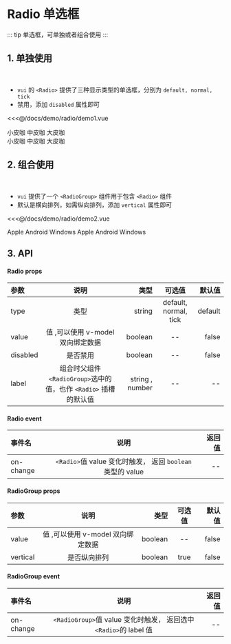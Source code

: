 # Radio 单选框

::: tip
单选框，可单独或者组合使用
:::

## 1. 单独使用

<br>

-   `vui` 的 `<Radio>` 提供了三种显示类型的单选框，分别为 `default, normal, tick`
-   禁用，添加 `disabled` 属性即可

<demo>

<div slot="code">

<<<@/docs/demo/radio/demo1.vue

</div>
<div slot="comp">
  <div>
    <Radio v-model="single1">小皮咖</Radio>
    <Radio v-model="single2" type="normal">中皮咖</Radio>
    <Radio v-model="single3" type="tick">大皮咖</Radio>
  </div>

  <div>
    <Radio v-model="single1" disabled>小皮咖</Radio>
    <Radio v-model="single2" type="normal" disabled>中皮咖</Radio>
    <Radio v-model="single3" type="tick" disabled>大皮咖</Radio>
  </div>
</div>
</demo>

## 2. 组合使用

<br>

-   `vui` 提供了一个 `<RadioGroup>` 组件用于包含 `<Radio>` 组件
-   默认是横向排列，如需纵向排列，添加 `vertical` 属性即可

<demo>

<div slot="code">

<<<@/docs/demo/radio/demo2.vue

</div>
<div slot="comp">
  <div>
    <RadioGroup v-model="phone" size="large">
        <Radio label="apple"><span>Apple</span></Radio>
        <Radio label="android" type="normal"><span>Android</span></Radio>
        <Radio label="windows" type="tick"><span>Windows</span></Radio>
    </RadioGroup>
    <RadioGroup v-model="phone" vertical>
        <Radio label="apple"><span>Apple</span></Radio>
        <Radio label="android" type="normal"><span>Android</span></Radio>
        <Radio label="windows" type="tick"><span>Windows</span></Radio>
    </RadioGroup>
  </div>
</div>
</demo>

## 3. API

#### Radio props

| 参数     |                              说明                               |            类型 |        可选值         |  默认值 |
| :------- | :-------------------------------------------------------------: | --------------: | :-------------------: | ------: |
| type     |                              类型                               |          string | default, normal, tick | default |
| value    |                值 ,可以使用 v-model 双向绑定数据                |         boolean |          --           |   false |
| disabled |                            是否禁用                             |         boolean |          --           |   false |
| label    | 组合时父组件`<RadioGroup>`选中的值，也作 `<Radio>` 插槽的默认值 | string , number |          --           |      -- |

#### Radio event

| 事件名    |                            说明                            | 返回值 |
| :-------- | :--------------------------------------------------------: | -----: |
| on-change | `<Radio>`值 value 变化时触发， 返回 `boolean` 类型的 value |     -- |

#### RadioGroup props

| 参数     |               说明                |    类型 | 可选值 | 默认值 |
| :------- | :-------------------------------: | ------: | :----: | -----: |
| value    | 值 ,可以使用 v-model 双向绑定数据 | boolean |   --   |  false |
| vertical |           是否纵向排列            | boolean |  true  |  false |

#### RadioGroup event

| 事件名    |                               说明                               | 返回值 |
| :-------- | :--------------------------------------------------------------: | -----: |
| on-change | `<RadioGroup>`值 value 变化时触发， 返回选中`<Radio>`的 label 值 |     -- |

<script>
export default {
    data() {
        return {
            phone: '',
            single1: false,
            single2: false,
            single3: false,
        }
    }
}
</script>
